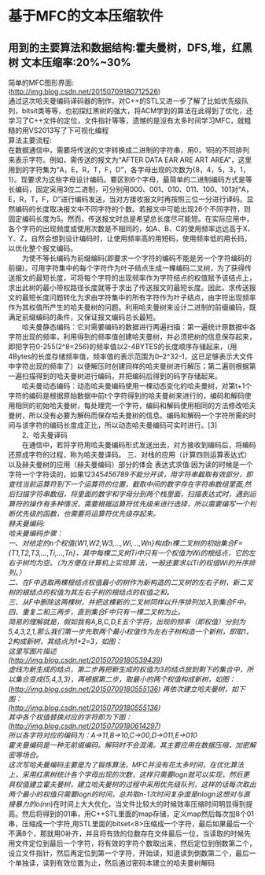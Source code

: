 基于MFC的文本压缩软件
===========
用到的主要算法和数据结构:霍夫曼树，DFS,堆，红黑树
文本压缩率:20%~30%
-----------
简单的MFC图形界面:<br>
(http://img.blog.csdn.net/20150709180712526)<br>
   通过这次哈夫曼编码译码器的制作，对C++的STL又进一步了解了比如优先级队列，bitsit类等等，也初探红黑树的强大，将ACM学到的算法在此得到了优化，还学习了C++文件的定位，文件指针等等，遗憾的是没有太多时间学习MFC，就粗糙的用VS2013写了下可视化编程<br>
算法主要流程:<br>
   在数据通信中，需要将传送的文字转换成二进制的字符串，用0，1码的不同排列来表示字符。例如，需传送的报文为“AFTER DATA EAR ARE ART AREA”，这里用到的字符集为“A，E，R，T，F，D”，各字母出现的次数为{8，4，5，3，1，1}。现要求为这些字母设计编码。要区别6个字母，最简单的二进制编码方式是等长编码，固定采用3位二进制，可分别用000、001、010、011、100、101对“A，E，R，T，F，D”进行编码发送，当对方接收报文时再按照三位一分进行译码。显然编码的长度取决报文中不同字符的个数。若报文中可能出现26个不同字符，则固定编码长度为5。然而，传送报文时总是希望总长度尽可能短。在实际应用中，各个字符的出现频度或使用次数是不相同的，如A、B、C的使用频率远远高于X、Y、Z，自然会想到设计编码时，让使用频率高的用短码，使用频率低的用长码，以优化整个报文编码。 <br>
　　为使不等长编码为前缀编码(即要求一个字符的编码不能是另一个字符编码的前缀)，可用字符集中的每个字符作为叶子结点生成一棵编码二叉树，为了获得传送报文的最短长度，可将每个字符的出现频率作为字符结点的权值赋予该结点上，求出此树的最小带权路径长度就等于求出了传送报文的最短长度。因此，求传送报文的最短长度问题转化为求由字符集中的所有字符作为叶子结点，由字符出现频率作为其权值所产生的哈夫曼树的问题。利用哈夫曼树来设计二进制的前缀编码，既满足前缀编码的条件，又保证报文编码总长最短。 <br>
　　哈夫曼静态编码：它对需要编码的数据进行两遍扫描：第一遍统计原数据中各字符出现的频率，利用得到的频率值创建哈夫曼树，并必须把树的信息保存起来，即把字符0-255(2^8=256)的频率值以2-4BYTES的长度顺序存储起来，（用4Bytes的长度存储频率值，频率值的表示范围为0–2^32-1，这已足够表示大文件中字符出现的频率了）以便解压时创建同样的哈夫曼树进行解压；第二遍则根据第一遍扫描得到的哈夫曼树进行编码，并把编码后得到的码字存储起来。 <br>
　　哈夫曼动态编码：动态哈夫曼编码使用一棵动态变化的哈夫曼树，对第t+1个字符的编码是根据原始数据中前t个字符得到的哈夫曼树来进行的，编码和解码使用相同的初始哈夫曼树，每处理完一个字符，编码和解码使用相同的方法修改哈夫曼树，所以没有必要为解码而保存哈夫曼树的信息。编码和解码一个字符所需的时间与该字符的编码长度成正比，所以动态哈夫曼编码可实时进行。[3] <br>
　　2、哈夫曼译码 <br>
　　在通信中，若将字符用哈夫曼编码形式发送出去，对方接收到编码后，将编码还原成字符的过程，称为哈夫曼译码。 
三、对栈的应用（计算四则运算表达式）以及赫夫曼树的应用（赫夫曼编码）部分的体会 
表达式求值:因为读的时候是一个字符一个字符读的，如果12345*456789不能分开读，用字符串截取有效部分，即查找当前运算符到下一个运算符的位置，截取中间的数字存在字符串数组里面,然后扫描字符串数组，将里面的数字和字母分到两个栈里面，扫描表达式时，遇到运算符的操作有多种情况，需要根据运算符优先级来进行选择，所以需要编写一个判断优先级的函数，也需要将运算符优先级存起来。 <br>
赫夫曼编码: <br>
哈夫曼编码步骤： <br>
一、对给定的n个权值{W1,W2,W3,…,Wi,…,Wn}构成n棵二叉树的初始集合F= {T1,T2,T3,…,Ti,…,Tn}，其中每棵二叉树Ti中只有一个权值为Wi的根结点，它的左右子树均为空。（为方便在计算机上实现算 法，一般还要求以Ti的权值Wi的升序排列。） <br>
二、在F中选取两棵根结点权值最小的树作为新构造的二叉树的左右子树，新二叉树的根结点的权值为其左右子树的根结点的权值之和。 <br>
三、从F中删除这两棵树，并把这棵新的二叉树同样以升序排列加入到集合F中。 <br>
四、重复二和三两步，直到集合F中只有一棵二叉树为止。 <br>
简易的理解就是，假如我有A,B,C,D,E五个字符，出现的频率（即权值）分别为5,4,3,2,1,那么我们第一步先取两个最小权值作为左右子树构造一个新树，即取1，2构成新树，其结点为1+2=3，如图： <br>
这里写图片描述<br>
(http://img.blog.csdn.net/20150709180539439)<br>
虚线为新生成的结点，第二步再把新生成的权值为3的结点放到剩下的集合中，所以集合变成{5,4,3,3}，再根据第二步，取最小的两个权值构成新树，如图： <br>
(http://img.blog.csdn.net/20150709180555136)
再依次建立哈夫曼树，如下图： <br>
(http://img.blog.csdn.net/20150709180555136)<br>
其中各个权值替换对应的字符即为下图： <br>
(http://img.blog.csdn.net/20150709180614297)<br>
所以各字符对应的编码为：A->11,B->10,C->00,D->011,E->010 <br>
霍夫曼编码是一种无前缀编码。解码时不会混淆。其主要应用在数据压缩，加密解密等场合。<br> 
这次写哈夫曼编码主要是为了锻炼算法，MFC并没有花太多时间，在优化算法上，采用红黑树统计各个字母出现的次数，这样只需要logn就可以实现，然后更具权值建立霍夫曼树，建立哈夫曼树的过程中采用优先级队列，这样的话每次取出两个最小的权值只需要logn的时间，总共取n-1次时间复杂度是nlogn这想对与直接暴力的o(n*n)在时间上大大优化，当文件比较大的时候效率压缩时间明显得到提高。然后将得到的01串，用C++STL里面的map存储，定义map然后每次加8个01串，压缩成一个字符,用STL里面的bitset<8>压缩成一个字符，最后如果最后一个不满8个，那就用0补齐，并且将有效的位数存在文件最后一位，当读取的时候先用文件定位到最后一个字符，将有效的字符个数取出来，然后定位到倒数第二个，设立文件指针，然后再定位到第一个字符，开始读，知道读到倒数第二个，最后一个单独读，读到有效位置为止，然后通过密码本建立的哈夫曼树解码 <br>
